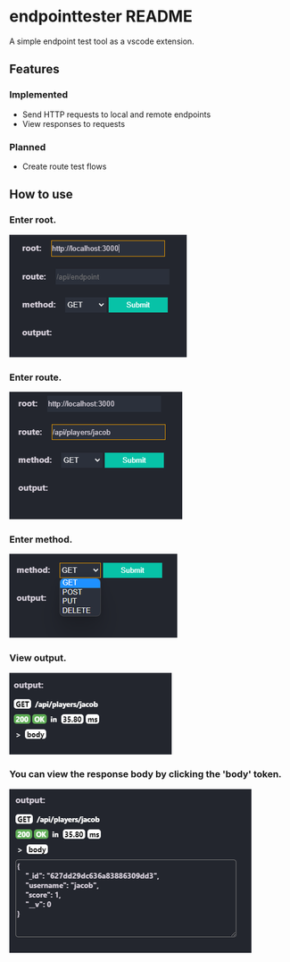 # endpointtester README

A simple endpoint test tool as a vscode extension.

## Features

### Implemented
* Send HTTP requests to local and remote endpoints
* View responses to requests

### Planned
* Create route test flows

## How to use

### Enter root.
![Compact view](images/enterroot.png)

### Enter route.
![Compact view](images/enterroute.png)

### Enter method.
![Compact view](images/entermethod.png)

### View output.
![Compact view](images/seeoutput.png)

### You can view the response body by clicking the 'body' token.
![Compact view](images/expandbody.png)
